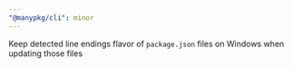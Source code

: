 ```yaml
---
"@manypkg/cli": minor
---
```


Keep detected line endings flavor of `package.json` files on Windows when updating those files
